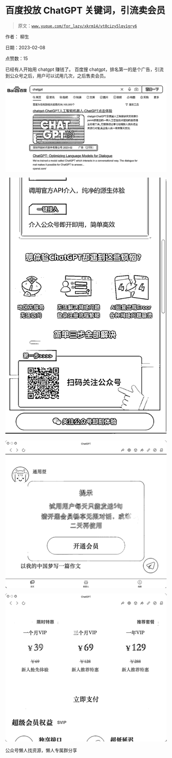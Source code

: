 # 百度投放 ChatGPT 关键词，引流卖会员

> 原文：[`www.yuque.com/for_lazy/xkrm14/vt0cizy5lqy1gry6`](https://www.yuque.com/for_lazy/xkrm14/vt0cizy5lqy1gry6)



作者： 柳生



日期：2023-02-08



点赞数：15



已经有人开始用 chatgpt 赚钱了。 百度搜 chatgpt，排名第一的是个广告，引流到公众号之后，用户可以试用几次，之后售卖会员。



![](img/d1bd76a0f117e7c46b460eef35db9615.png)  

![](img/27bf4745fbd69608bb505d9dc98b1d0f.png)  

![](img/515b7a136551d4d9dbb7e3a4da990229.png)  

![](img/0792b00dc0f7ec334153e46fcc054bf3.png)  

公众号懒人找资源，懒人专属群分享

</ne-p></ne-p></ne-p></ne-p>